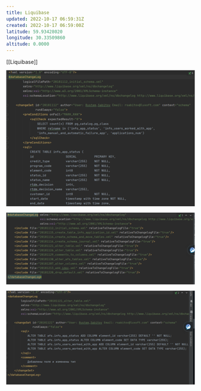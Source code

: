 ```yaml
---
title: Liquibase
updated: 2022-10-17 06:59:31Z
created: 2022-10-17 06:59:00Z
latitude: 59.93428020
longitude: 30.33509860
altitude: 0.0000
---
```


[[Liquibase]]



![schema.png](../_resources/schema.png)



![changelog.PNG](../_resources/changelog.PNG)



![alter_table.PNG](../_resources/alter_table.PNG)

